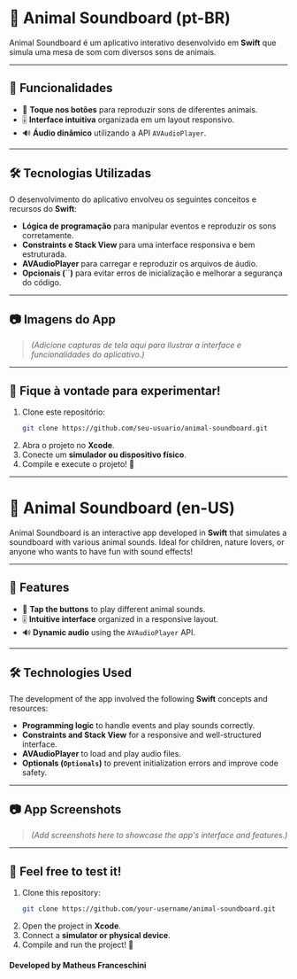 # 🐾 Animal Soundboard (pt-BR)

Animal Soundboard é um aplicativo interativo desenvolvido em **Swift** que simula uma mesa de som com diversos sons de animais.

---

## 🚀 Funcionalidades

- 🎵 **Toque nos botões** para reproduzir sons de diferentes animais.
- 🎚️ **Interface intuitiva** organizada em um layout responsivo.
- 🔊 **Áudio dinâmico** utilizando a API `AVAudioPlayer`.

---

## 🛠️ Tecnologias Utilizadas

O desenvolvimento do aplicativo envolveu os seguintes conceitos e recursos do **Swift**:

- **Lógica de programação** para manipular eventos e reproduzir os sons corretamente.
- **Constraints e Stack View** para uma interface responsiva e bem estruturada.
- **AVAudioPlayer** para carregar e reproduzir os arquivos de áudio.
- **Opcionais (**``**)** para evitar erros de inicialização e melhorar a segurança do código.

---

## 📷 Imagens do App

> *(Adicione capturas de tela aqui para ilustrar a interface e funcionalidades do aplicativo.)*

---

## 📲 Fique à vontade para experimentar!

1. Clone este repositório:
   ```bash
   git clone https://github.com/seu-usuario/animal-soundboard.git
   ```
2. Abra o projeto no **Xcode**.
3. Conecte um **simulador ou dispositivo físico**.
4. Compile e execute o projeto! 🎉

---

# 🐾 Animal Soundboard (en-US)

Animal Soundboard is an interactive app developed in **Swift** that simulates a soundboard with various animal sounds. Ideal for children, nature lovers, or anyone who wants to have fun with sound effects!

---

## 🚀 Features
- 🎵 **Tap the buttons** to play different animal sounds.
- 🎚️ **Intuitive interface** organized in a responsive layout.
- 🔊 **Dynamic audio** using the `AVAudioPlayer` API.

---

## 🛠️ Technologies Used
The development of the app involved the following **Swift** concepts and resources:

- **Programming logic** to handle events and play sounds correctly.
- **Constraints and Stack View** for a responsive and well-structured interface.
- **AVAudioPlayer** to load and play audio files.
- **Optionals (`Optionals`)** to prevent initialization errors and improve code safety.

---

## 📷 App Screenshots
> *(Add screenshots here to showcase the app's interface and features.)*

---

## 📲 Feel free to test it!
1. Clone this repository:
   ```bash
   git clone https://github.com/your-username/animal-soundboard.git
   ```
2. Open the project in **Xcode**.
3. Connect a **simulator or physical device**.
4. Compile and run the project! 🎉

#### Developed by Matheus Franceschini
